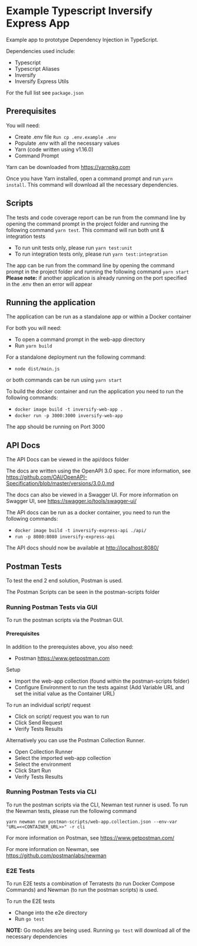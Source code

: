 # Example Typescript Inversify Express App

Example app to prototype Dependency Injection in TypeScript.

Dependencies used include:

- Typescript
- Typescript Aliases
- Inversify
- Inversify Express Utils

For the full list see `package.json`

## Prerequisites

You will need:

- Create .env file `Run cp .env.example .env`
- Populate .env with all the necessary values
- Yarn (code written using v1.16.0)
- Command Prompt

Yarn can be downloaded from <https://yarnpkg.com>

Once you have Yarn installed, open a command prompt and run `yarn install`. This command will download all the necessary dependencies.

## Scripts

The tests and code coverage report can be run from the command line by opening the command prompt in the project folder and running the following command `yarn test`.
This command will run both unit & integration tests

- To run unit tests only, please run `yarn test:unit`
- To run integration tests only, please run `yarn test:integration`

The app can be run from the command line by opening the command prompt in the project folder and running the following command `yarn start`
**Please note:** if another application is already running on the port specified in the .env then an error will appear

## Running the application

The application can be run as a standalone app or within a Docker container

For both you will need:

- To open a command prompt in the web-app directory
- Run `yarn build`

For a standalone deployment run the following command:

- `node dist/main.js`

or both commands can be run using `yarn start`

To build the docker container and run the application you need to run the following commands:

- `docker image build -t inversify-web-app .`
- `docker run -p 3000:3000 inversify-web-app`

The app should be running on Port 3000

## API Docs

The API Docs can be viewed in the api/docs folder

The docs are written using the OpenAPI 3.0 spec. For more information, see <https://github.com/OAI/OpenAPI-Specification/blob/master/versions/3.0.0.md>

The docs can also be viewed in a Swagger UI. For more information on Swagger UI, see <https://swagger.io/tools/swagger-ui/>

The API docs can be run as a docker container, you need to run the following commands:

- `docker image build -t inversify-express-api ./api/`
- `run -p 8080:8080 inversify-express-api`

The API docs should now be available at <http://localhost:8080/>

## Postman Tests

To test the end 2 end solution, Postman is used.

The Postman Scripts can be seen in the postman-scripts folder

### Running Postman Tests via GUI

To run the postman scripts via the Postman GUI.

#### Prerequisites

In addition to the prerequistes above, you also need:

- Postman <https://www.getpostman.com>

Setup

- Import the web-app collection (found within the postman-scripts folder)
- Configure Environment to run the tests against (Add Variable URL and set the initial value as the Container URL)

To run an individual script/ request

- Click on script/ request you wan to run
- Click Send Request
- Verify Tests Results

Alternatively you can use the Postman Collection Runner.

- Open Collection Runner
- Select the imported web-app collection
- Select the environment
- Click Start Run
- Verify Tests Results

### Running Postman Tests via CLI

To run the postman scripts via the CLI, Newman test runner is used. To run the Newman tests, please run the following command

`yarn newman run postman-scripts/web-app.collection.json --env-var "URL=<<CONTAINER_URL>>" -r cli`

For more information on Postman, see <https://www.getpostman.com/>

For more information on Newman, see <https://github.com/postmanlabs/newman>

### E2E Tests

To run E2E tests a combination of Terratests (to run Docker Compose Commands) and Newman (to run the postman scripts) is used.

To run the E2E tests

- Change into the e2e directory
- Run `go test`

**NOTE:** Go modules are being used. Running `go test` will download all of the necessary dependencies
